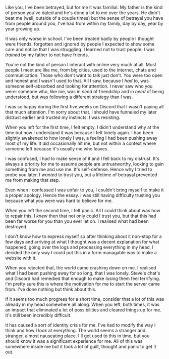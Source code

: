 Like you, I've been betrayed, but for me it was familial. My father is the kind of person you've dated and he's done a lot to me over the years. He didn't beat me (well, outside of a couple times) but the sense of betrayal you have from people around you, I've had from within my family, day by day, year by year growing up.

It was only worse in school. I've been treated badly by people I thought were friends, forgotten and ignored by people I expected to show some care and notice that I was struggling. I learned not to trust people. I was _trained_ by my father to not have friends.

You're not the kind of person I interact with online very much at all. Most people I meet are like me, from big cities, used to the internet, chats and communication. Those who don't want to talk just don't. You were too open and honest and I wasn't used to that. All I saw, because I _had_ to, was someone self-absorbed and looking for attention. I never saw who you were: someone who, like me, was in _need_ of friendship and in _need_ of being understood, but was following a different strategy than I was.

I was so happy during the first five weeks on Discord that I wasn't paying all that much attention. I'm sorry about that. I should have funneled my later distrust earlier and trusted my instincts. I was resisting.

When you left for the first time, I felt empty. I didn't understand why at the time but now I understand it was because I felt lonely again. I had been slightly awakened to how lonely I was, a feeling I had been pushing away most of my life. It _did_ occasionally hit me, but not within a context where someone left because it's usually me who leaves.

I was confused, I had to make sense of it and I fell back to my distrust. It's always a priority for me to assume people are untrustworthy, looking to gain something from me and use me. It's self-defense. Hence why I tried to probe you later. I _wanted_ to trust you, but a lifetime of betrayal prevented me from making that step.

Even when I confessed I was unfair to you, I couldn't bring myself to make it a proper apology. Hence the essay. I was still having difficulty trusting you because what you were was hard to believe for me.

When you left the second time, I felt panic. All I could think about was how to repair this. I _knew_ then that not only could I trust you, but that this had been far worse for you than you ever let on. I realised what had been destroyed.

I don't know how to express myself so after thinking about it non-stop for a few days and arriving at what I thought was a decent explanation for what happened, going over the logs and processing everything in my head, I decided the only way I could put this in a form managable was to make a website with it.

When you rejected that, the world came crashing down on me. I realised what I had been pushing away for so long, that I was lonely. Steve's chat's and Discord had remedied that enough to make losing them feel terrifying. I'm pretty sure this is where the motivation for me to start the server came from. I've done nothing but think about this.

If it seems too much progress for a short time, consider that a lot of this was already in my head somewhere all along. When you left, both times, it was an impact that eliminated a lot of possibilities and cleared things up for me. It's still been incredibly difficult.

It has caused a sort of identity crisis for me. I've had to modify the way I think and how I look at everything. The world seems a stranger and stranger, almost nauseating place. I'll get used to this in time, but you should know it was a significant experience for me. All of this was somewhere inside me but it took a lot of guilt, thought and panic to get it out.
